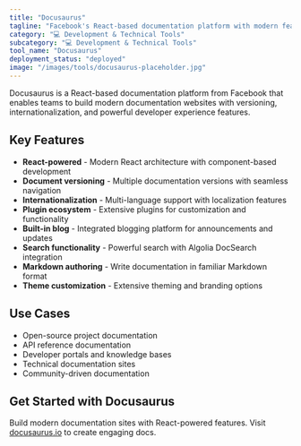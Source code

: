 ```yaml
---
title: "Docusaurus"
tagline: "Facebook's React-based documentation platform with modern features"
category: "💻 Development & Technical Tools"
subcategory: "💻 Development & Technical Tools"
tool_name: "Docusaurus"
deployment_status: "deployed"
image: "/images/tools/docusaurus-placeholder.jpg"
---
```

Docusaurus is a React-based documentation platform from Facebook that enables teams to build modern documentation websites with versioning, internationalization, and powerful developer experience features.

## Key Features

- **React-powered** - Modern React architecture with component-based development
- **Document versioning** - Multiple documentation versions with seamless navigation
- **Internationalization** - Multi-language support with localization features
- **Plugin ecosystem** - Extensive plugins for customization and functionality
- **Built-in blog** - Integrated blogging platform for announcements and updates
- **Search functionality** - Powerful search with Algolia DocSearch integration
- **Markdown authoring** - Write documentation in familiar Markdown format
- **Theme customization** - Extensive theming and branding options

## Use Cases

- Open-source project documentation
- API reference documentation
- Developer portals and knowledge bases
- Technical documentation sites
- Community-driven documentation

## Get Started with Docusaurus

Build modern documentation sites with React-powered features. Visit [docusaurus.io](https://docusaurus.io) to create engaging docs.